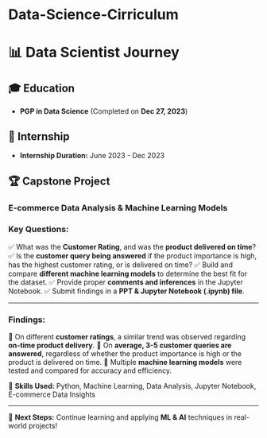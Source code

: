 # Data-Science-Cirriculum
# 📊 Data Scientist Journey

## 🎓 Education
- **PGP in Data Science** (Completed on **Dec 27, 2023**)

## 💼 Internship
- **Internship Duration:** June 2023 - Dec 2023

## 🏆 Capstone Project
### **E-commerce Data Analysis & Machine Learning Models**

### **Key Questions:**
✅ What was the **Customer Rating**, and was the **product delivered on time**?
✅ Is the **customer query being answered** if the product importance is high, has the highest customer rating, or is delivered on time?
✅ Build and compare **different machine learning models** to determine the best fit for the dataset.
✅ Provide proper **comments and inferences** in the Jupyter Notebook.
✅ Submit findings in a **PPT & Jupyter Notebook (.ipynb) file**.

---

### **Findings:**
📌 On different **customer ratings**, a similar trend was observed regarding **on-time product delivery**.
📌 On **average, 3-5 customer queries are answered**, regardless of whether the product importance is high or the product is delivered on time.
📌 Multiple **machine learning models** were tested and compared for accuracy and efficiency.

🚀 **Skills Used:** Python, Machine Learning, Data Analysis, Jupyter Notebook, E-commerce Data Insights

---

🎯 **Next Steps:** Continue learning and applying **ML & AI** techniques in real-world projects!

